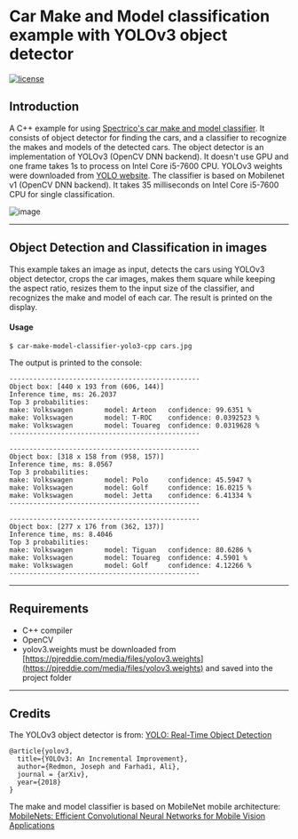 # Car Make and Model classification example with YOLOv3 object detector

[![license](https://img.shields.io/github/license/mashape/apistatus.svg)](LICENSE)

## Introduction

A C++ example for using [Spectrico's car make and model classifier](http://spectrico.com/car-make-model-recognition.html). It consists of object detector for finding the cars, and a classifier to recognize the makes and models of the detected cars. The object detector is an implementation of YOLOv3 (OpenCV DNN backend). It doesn't use GPU and one frame takes 1s to process on Intel Core i5-7600 CPU. YOLOv3 weights were downloaded from [YOLO website](https://pjreddie.com/darknet/yolo/). The classifier is based on Mobilenet v1 (OpenCV DNN backend). It takes 35 milliseconds on Intel Core i5-7600 CPU for single classification.

![image](https://github.com/spectrico/car-make-model-classifier-yolo3-cpp/blob/master/car-make-model.png?raw=true)

---
## Object Detection and Classification in images
This example takes an image as input, detects the cars using YOLOv3 object detector, crops the car images, makes them square while keeping the aspect ratio, resizes them to the input size of the classifier, and recognizes the make and model of each car. The result is printed on the display.


#### Usage
```
$ car-make-model-classifier-yolo3-cpp cars.jpg
```
The output is printed to the console:
```
------------------------------------------------
Object box: [440 x 193 from (606, 144)]
Inference time, ms: 26.2037
Top 3 probabilities:
make: Volkswagen        model: Arteon   confidence: 99.6351 %
make: Volkswagen        model: T-ROC    confidence: 0.0392523 %
make: Volkswagen        model: Touareg  confidence: 0.0319628 %
------------------------------------------------

------------------------------------------------
Object box: [318 x 158 from (958, 157)]
Inference time, ms: 8.0567
Top 3 probabilities:
make: Volkswagen        model: Polo     confidence: 45.5947 %
make: Volkswagen        model: Golf     confidence: 16.0215 %
make: Volkswagen        model: Jetta    confidence: 6.41334 %
------------------------------------------------

------------------------------------------------
Object box: [277 x 176 from (362, 137)]
Inference time, ms: 8.4046
Top 3 probabilities:
make: Volkswagen        model: Tiguan   confidence: 80.6286 %
make: Volkswagen        model: Touareg  confidence: 4.5901 %
make: Volkswagen        model: Golf     confidence: 4.12266 %
------------------------------------------------
```

---
## Requirements
  - C++ compiler
  - OpenCV
  - yolov3.weights must be downloaded from [https://pjreddie.com/media/files/yolov3.weights](https://pjreddie.com/media/files/yolov3.weights) and saved into the project folder

---
## Credits
The YOLOv3 object detector is from: [YOLO: Real-Time Object Detection](https://pjreddie.com/darknet/yolo/)

```
@article{yolov3,
  title={YOLOv3: An Incremental Improvement},
  author={Redmon, Joseph and Farhadi, Ali},
  journal = {arXiv},
  year={2018}
}
```
The make and model classifier is based on MobileNet mobile architecture: [MobileNets: Efficient Convolutional Neural Networks for Mobile Vision Applications](https://arxiv.org/abs/1704.04861)


